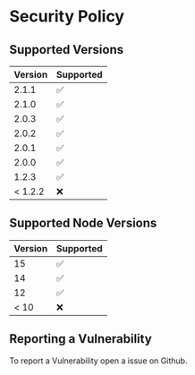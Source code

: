 # Security Policy

## Supported Versions

| Version | Supported          |
| ------- | ------------------ |
| 2.1.1   | :white_check_mark: |
| 2.1.0   | :white_check_mark: |
| 2.0.3   | :white_check_mark: |
| 2.0.2   | :white_check_mark: |
| 2.0.1   | :white_check_mark: |
| 2.0.0   | :white_check_mark: |
| 1.2.3   | :white_check_mark: |
| < 1.2.2 | :x:                |

## Supported Node Versions

| Version | Supported          |
| ------- | ------------------ |
| 15      | :white_check_mark: |
| 14      | :white_check_mark: |
| 12      | :white_check_mark: |
| < 10    | :x:                |

## Reporting a Vulnerability

To report a Vulnerability open a issue on Github.
